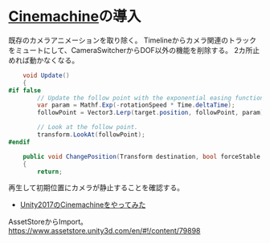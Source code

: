 # [Cinemachine](http://www.cinemachineimagery.com/)の導入

既存のカメラアニメーションを取り除く。
Timelineからカメラ関連のトラックをミュートにして、CameraSwitcherからDOF以外の機能を削除する。
2カ所止めれば動かなくなる。

```cs
    void Update()
    {
#if false
        // Update the follow point with the exponential easing function.
        var param = Mathf.Exp(-rotationSpeed * Time.deltaTime);
        followPoint = Vector3.Lerp(target.position, followPoint, param);

        // Look at the follow point.
        transform.LookAt(followPoint);
#endif    

    public void ChangePosition(Transform destination, bool forceStable = false)
    {
        return;
```

再生して初期位置にカメラが静止することを確認する。

* [Unity2017のCinemachineをやってみた](http://blog.applibot.co.jp/blog/2017/07/31/unity2017-cinemachine/)

AssetStoreからImport。
https://www.assetstore.unity3d.com/en/#!/content/79898


